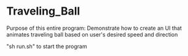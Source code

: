 # Traveling_Ball  
Purpose of this entire program:  Demonstrate how to create an UI that animates traveling ball based on user's desired speed and direction  
  
"sh run.sh" to start the program
